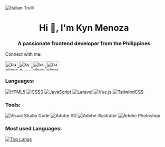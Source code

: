 <img src="https://media-exp1.licdn.com/dms/image/D5616AQHhYzOsX8DCEg/profile-displaybackgroundimage-shrink_350_1400/0/1667651347915?e=1673481600&v=beta&t=xwpbPPU70KonUCepz0BoVwhmR5hz0yaCcIcJXB3wl98" alt="Italian Trulli">

<h1 align="center">Hi 👋, I'm Kyn Menoza</h1>
<h3 align="center">A passionate frontend developer from the Philippines</h3>

<div class="snippet-clipboard-content notranslate position-relative overflow-auto" data-snippet-clipboard-copy-content="
🏫 A fourth-year student at PHINMA-University of Pangasinan, pursuing a Bachelor of Science degree majoring in Information Technology.
🌱 Learning **UX/UI Design**
📌 Mainly uses HTML, CSS, and JavaScript
📫 How to reach me **Kyme.business@gmail.com**
</code></pre></div>

<h3 align="left">Connect with me:</h3>
<p align="left">
<a href="https://twitter.com/baekwun_" target="blank">
<img align="center" src="https://raw.githubusercontent.com/rahuldkjain/github-profile-readme-generator/master/src/images/icons/Social/twitter.svg" alt="baekwun_" height="30" width="40" />
</a>

<a href="https://www.linkedin.com/in/kyn-mendoza-a54922246/" target="blank">
<img align="center" src="https://raw.githubusercontent.com/rahuldkjain/github-profile-readme-generator/master/src/images/icons/Social/linked-in-alt.svg" alt="kyn mendoza" height="30" width="40" />
</a>

<a href="https://instagram.com/baekwun" target="blank">
<img align="center" src="https://raw.githubusercontent.com/rahuldkjain/github-profile-readme-generator/master/src/images/icons/Social/instagram.svg" alt="baekwun" height="30" width="40" />
</a>

<a href="https://dribbble.com/baekwun" target="blank">
<img align="center" src="https://raw.githubusercontent.com/rahuldkjain/github-profile-readme-generator/master/src/images/icons/Social/dribbble.svg" alt="baekwun" height="30" width="40" />
</a>
</p>

<h3 align="left">Languages:</h3>

![HTML5](https://img.shields.io/badge/html5-%23E34F26.svg?logo=html5&logoColor=white) ![CSS3](https://img.shields.io/badge/css3-%231572B6.svg?logo=css3&logoColor=white) ![JavaScript](https://img.shields.io/badge/javascript-%23323330.svg?logo=javascript&logoColor=%23F7DF1E) ![Laravel](https://img.shields.io/badge/laravel-%23FF2D20.svg?logo=laravel&logoColor=white) ![Vue.js](https://img.shields.io/badge/vuejs-%2335495e.svg?logo=vuedotjs&logoColor=%234FC08D) ![TailwindCSS](https://img.shields.io/badge/tailwindcss-%2338B2AC.svg?logo=tailwind-css&logoColor=white)

<h3 align="left">Tools:</h3>

![Visual Studio Code](https://img.shields.io/badge/Visual%20Studio%20Code-0078d7.svg?logo=visual-studio-code&logoColor=white) ![Adobe XD](https://img.shields.io/badge/Adobe%20XD-470137?logo=Adobe%20XD&logoColor=#FF61F6) ![Adobe Illustrator](https://img.shields.io/badge/adobe%20illustrator-%23FF9A00.svg?logo=adobe%20illustrator&logoColor=white) ![Adobe Photoshop](https://img.shields.io/badge/adobe%20photoshop-%2331A8FF.svg?logo=adobe%20photoshop&logoColor=white)

<h3 align="left">Most used Languages:</h3>

[![Top Langs](https://github-readme-stats.vercel.app/api/top-langs/?username=baekwun&layout=compact&theme=vision-friendly-dark)](https://github.com/anuraghazra/github-readme-stats)

